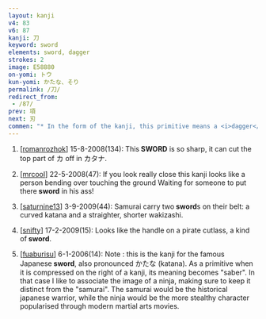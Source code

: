 ```yaml
---
layout: kanji
v4: 83
v6: 87
kanji: 刀
keyword: sword
elements: sword, dagger
strokes: 2
image: E58880
on-yomi: トウ
kun-yomi: かたな、そり
permalink: /刀/
redirect_from:
 - /87/
prev: 項
next: 刃
commen: "* In the form of the kanji, this primitive means a <i>dagger</i>. When it appears to the right of another element, it is commonly stretched out and takes the sense of a great and flashing <i>saber</i>, a meaning it gets from a character we shall learn later (Frame 1801)."
---
```


1) [<a href="http://kanji.koohii.com/profile/romanrozhok">romanrozhok</a>] 15-8-2008(134): This<strong> SWORD</strong> is so sharp, it can cut the top part of カ off in カタナ.

2) [<a href="http://kanji.koohii.com/profile/mrcool">mrcool</a>] 22-5-2008(47): If you look really close this kanji looks like a person bending over touching the ground Waiting for someone to put there<strong> sword</strong> in his ass!

3) [<a href="http://kanji.koohii.com/profile/saturnine13">saturnine13</a>] 3-9-2009(44): Samurai carry two<strong> sword</strong>s on their belt: a curved katana and a straighter, shorter wakizashi.

4) [<a href="http://kanji.koohii.com/profile/snifty">snifty</a>] 17-2-2009(15): Looks like the handle on a pirate cutlass, a kind of<strong> sword</strong>.

5) [<a href="http://kanji.koohii.com/profile/fuaburisu">fuaburisu</a>] 6-1-2006(14): Note : this is the kanji for the famous Japanese<strong> sword</strong>, also pronounced かたな (katana). As a primitive when it is compressed on the right of a kanji, its meaning becomes &quot;saber&quot;. In that case I like to associate the image of a ninja, making sure to keep it distinct from the &quot;samurai&quot;. The samurai would be the historical japanese warrior, while the ninja would be the more stealthy character popularised through modern martial arts movies.

